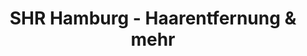---
title: "SHR Hamburg - Haarentfernung & mehr"
url: /hamburg/shr-hamburg-haarentfernung-und-mehr/
shop: Kosmetik
---